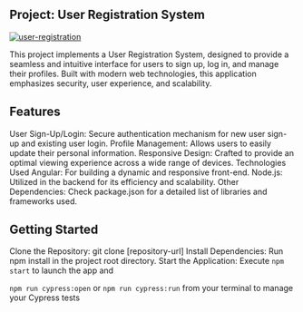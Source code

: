 ## Project: User Registration System
[![user-registration](https://img.shields.io/endpoint?url=https://cloud.cypress.io/badge/detailed/2xqznk&style=for-the-badge&logo=cypress)](https://cloud.cypress.io/projects/2xqznk/runs)

This project implements a User Registration System, designed to provide a seamless and intuitive interface for users to sign up, log in, and manage their profiles. Built with modern web technologies, this application emphasizes security, user experience, and scalability.

## Features
User Sign-Up/Login: Secure authentication mechanism for new user sign-up and existing user login.
Profile Management: Allows users to easily update their personal information.
Responsive Design: Crafted to provide an optimal viewing experience across a wide range of devices.
Technologies Used
Angular: For building a dynamic and responsive front-end.
Node.js: Utilized in the backend for its efficiency and scalability.
Other Dependencies: Check package.json for a detailed list of libraries and frameworks used.

## Getting Started
Clone the Repository: git clone [repository-url]
Install Dependencies: Run npm install in the project root directory.
Start the Application: Execute `npm start` to launch the app and 

`npm run cypress:open` or `npm run cypress:run` from your terminal to manage your Cypress tests
